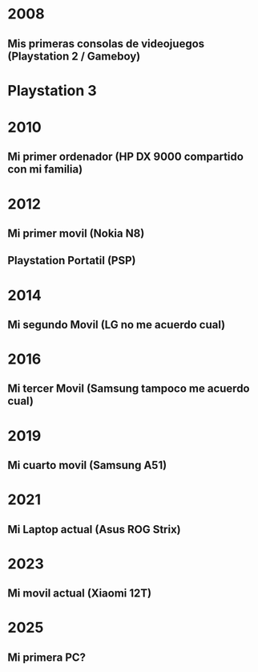 # 2008
## Mis primeras consolas de videojuegos (Playstation 2 / Gameboy)
# Playstation 3
# 2010
## Mi primer ordenador (HP DX 9000 compartido con mi familia)
# 2012
## Mi primer movil (Nokia N8)
## Playstation Portatil (PSP)
# 2014
## Mi segundo Movil (LG no me acuerdo cual)
# 2016
## Mi tercer Movil (Samsung tampoco me acuerdo cual)
# 2019
## Mi cuarto movil (Samsung A51)
# 2021
## Mi Laptop actual (Asus ROG Strix)
# 2023
## Mi movil actual (Xiaomi 12T)
# 2025
## Mi primera PC?